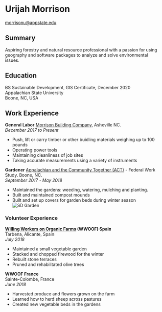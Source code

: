 # Urijah Morrison
morrisonu@appstate.edu

## Summary

Aspiring forestry and natural resource professional with a passion for using geography and software packages to analyze and solve environmental issues.

## Education

BS Sustainable Development, GIS Certificate, December 2020  
Appalachian State University  
Boone, NC, USA

## Work Experience

**General Labor**
[Morrison Building Company](https://www.tfguild.org/companies/morrison-building-company), Asheville NC.    
*December 2017 to Present*
* Push, lift or carry timber or other buidling materials weighing up to 100 pounds
* Operating power tools
* Maintaining cleanliness of job sites
* Taking accurate measurements using a variety of instruments



**Gardener**
[Appalachian and the Community Together (ACT)](https://act.appstate.edu) - Federal Work Study.  Boone, NC.  
_September 2017 - May 2018_
* Maintained the gardens: weeding, watering, mulching and planting.
* Built and maintained compost mounds
* Built and set up covers for garden beds during winter season
![SD Garden](https://sustain.appstate.edu/events/_images/garden-open-house17.jpg)

### Volunteer Experience

**[Willing Workers on Organic Farms](https://wwoof.net) (WWOOF) Spain**  
Tarbena, Alicante, Spain  
_July 2018_
* Maintained a small vegetable garden
* Stacked and chopped firewood for the winter
* Rebuilt stone terraces
* Pruned and rehabilitated olive trees

**WWOOF France**  
Sainte-Colombe, France  
_June 2018_
* Harvested produce and flowers grown on the farm
* Learned how to herd sheep across pastures
* Created new vegetable beds in the gardens
